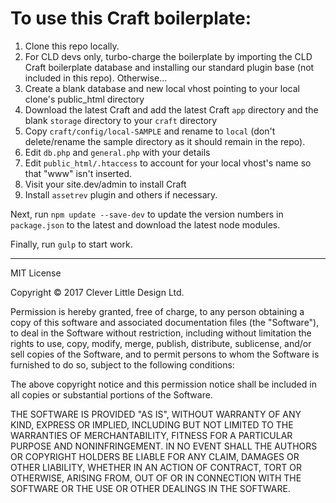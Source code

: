 To use this Craft boilerplate:
====================================

1. Clone this repo locally.
1. For CLD devs only, turbo-charge the boilerplate by importing the CLD Craft boilerplate database and installing our standard plugin base (not included in this repo). Otherwise...
1. Create a blank database and new local vhost pointing to your local clone's public_html directory
1. Download the latest Craft and add the latest Craft `app` directory and the blank `storage` directory to your `craft` directory
1. Copy `craft/config/local-SAMPLE` and rename to `local` (don't delete/rename the sample directory as it should remain in the repo).
1. Edit `db.php` and `general.php` with your details
1. Edit `public_html/.htaccess` to account for your local vhost's name so that "www" isn't inserted.
1. Visit your site.dev/admin to install Craft
1. Install `assetrev` plugin and others if necessary.

Next, run `npm update --save-dev` to update the version numbers in `package.json` to the latest and download the latest node modules.

Finally, run `gulp` to start work.

-------------------------------------------

MIT License

Copyright &copy; 2017 Clever Little Design Ltd.

Permission is hereby granted, free of charge, to any person obtaining a copy
of this software and associated documentation files (the "Software"), to deal
in the Software without restriction, including without limitation the rights
to use, copy, modify, merge, publish, distribute, sublicense, and/or sell
copies of the Software, and to permit persons to whom the Software is
furnished to do so, subject to the following conditions:

The above copyright notice and this permission notice shall be included in all
copies or substantial portions of the Software.

THE SOFTWARE IS PROVIDED "AS IS", WITHOUT WARRANTY OF ANY KIND, EXPRESS OR
IMPLIED, INCLUDING BUT NOT LIMITED TO THE WARRANTIES OF MERCHANTABILITY,
FITNESS FOR A PARTICULAR PURPOSE AND NONINFRINGEMENT. IN NO EVENT SHALL THE
AUTHORS OR COPYRIGHT HOLDERS BE LIABLE FOR ANY CLAIM, DAMAGES OR OTHER
LIABILITY, WHETHER IN AN ACTION OF CONTRACT, TORT OR OTHERWISE, ARISING FROM,
OUT OF OR IN CONNECTION WITH THE SOFTWARE OR THE USE OR OTHER DEALINGS IN THE
SOFTWARE.